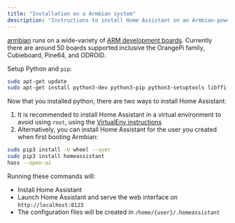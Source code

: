 ```yaml
---
title: "Installation on a Armbian system"
description: "Instructions to install Home Assistant on an Armbian-powered systems."
---
```


[armbian](https://www.armbian.com) runs on a wide-variety of [ARM development boards](https://www.armbian.com/download/). Currently there are around 50 boards supported inclusive the OrangePi family, Cubieboard, Pine64, and ODROID.

Setup Python and `pip`:

```bash
sudo apt-get update
sudo apt-get install python3-dev python3-pip python3-setuptools libffi-dev libssl-dev
```

Now that you installed python, there are two ways to install Home Assistant:

1. It is recommended to install Home Assistant in a virtual environment to avoid using `root`, using the [VirtualEnv instructions](/docs/installation/virtualenv/)
2. Alternatively, you can install Home Assistant for the user you created when first booting Armbian:

```bash
sudo pip3 install -U wheel --user
sudo pip3 install homeassistant
hass --open-ui
```

Running these commands will:

- Install Home Assistant
- Launch Home Assistant and serve the web interface on `http://localhost:8123`
- The configuration files will be created in `/home/{user}/.homeassistant`
